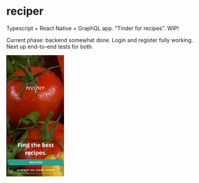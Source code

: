 # reciper
Typescript + React Native + GraphQL app. "Tinder for recipes". WIP!

Current phase: backend somewhat done. 
Login and register fully working. Next up end-to-end tests for both.

<img src="Screenshot_20210517-221327.jpg" width="30%">

